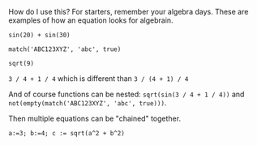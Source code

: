 How do I use this?  For starters, remember your algebra days.  These are examples of how an equation looks for algebrain.

`sin(20) + sin(30)`

`match('ABC123XYZ', 'abc', true)`

`sqrt(9)`

`3 / 4 + 1 / 4`  which is different than `3 / (4 + 1) / 4`

And of course functions can be nested: `sqrt(sin(3 / 4 + 1 / 4))` and `not(empty(match('ABC123XYZ', 'abc', true)))`.

Then multiple equations can be "chained" together.

`a:=3; b:=4; c := sqrt(a^2 + b^2)`
